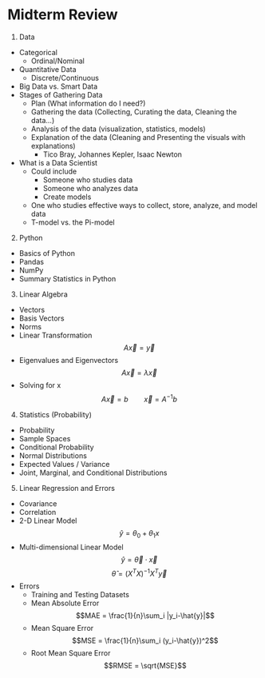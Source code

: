 # Midterm Review
1. Data
  * Categorical
    * Ordinal/Nominal
  * Quantitative Data
    * Discrete/Continuous
  * Big Data vs. Smart Data
  * Stages of Gathering Data
    * Plan (What information do I need?)
    * Gathering the data (Collecting, Curating the data, Cleaning the data...)
    * Analysis of the data (visualization, statistics, models)
    * Explanation of the data (Cleaning and Presenting the visuals with explanations)
      * Tico Bray, Johannes Kepler, Isaac Newton
  * What is a Data Scientist
    * Could include
      * Someone who studies data
      * Someone who analyzes data
      * Create models
    * One who studies effective ways to collect, store, analyze, and model data
    * T-model vs. the Pi-model

2. Python
  * Basics of Python
  * Pandas
  * NumPy
  * Summary Statistics in Python

3. Linear Algebra
  * Vectors
  * Basis Vectors
  * Norms
  * Linear Transformation
    $$A\vec{x} = \vec{y}$$
  * Eigenvalues and Eigenvectors
    $$A\vec{x}=\lambda\vec{x}$$
  * Solving for x
    $$A\vec{x}=b\qquad\vec{x}=A^{-1}b$$

4. Statistics (Probability)
  * Probability
  * Sample Spaces
  * Conditional Probability
  * Normal Distributions
  * Expected Values / Variance
  * Joint, Marginal, and Conditional Distributions
5. Linear Regression and Errors
  * Covariance
  * Correlation
  * 2-D Linear Model
    $$\hat{y} = \theta_0 + \theta_1 x$$
  * Multi-dimensional Linear Model
    $$\hat{y} = \vec{\theta}\cdot\vec{x}$$
    $$\hat{\theta} = (X^T X)^{-1} X^T\vec{y}$$
  * Errors
    * Training and Testing Datasets
    * Mean Absolute Error
    $$MAE = \frac{1}{n}\sum_i |y_i-\hat{y}|$$
    * Mean Square Error
    $$MSE = \frac{1}{n}\sum_i (y_i-\hat{y})^2$$
    * Root Mean Square Error
    $$RMSE = \sqrt{MSE}$$